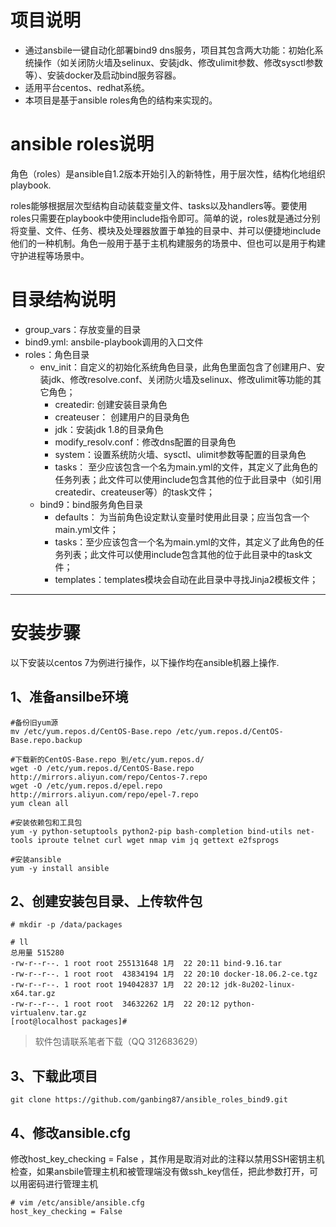 # 项目说明
- 通过ansbile一键自动化部署bind9 dns服务，项目其包含两大功能：初始化系统操作（如关闭防火墙及selinux、安装jdk、修改ulimit参数、修改sysctl参数等）、安装docker及启动bind服务容器。
- 适用平台centos、redhat系统。
- 本项目是基于ansible roles角色的结构来实现的。

# ansible roles说明
  角色（roles）是ansible自1.2版本开始引入的新特性，用于层次性，结构化地组织playbook.  
  
  roles能够根据层次型结构自动装载变量文件、tasks以及handlers等。要使用roles只需要在playbook中使用include指令即可。简单的说，roles就是通过分别将变量、文件、任务、模块及处理器放置于单独的目录中、并可以便捷地include他们的一种机制。角色一般用于基于主机构建服务的场景中、但也可以是用于构建守护进程等场景中。  
  
# 目录结构说明
- group_vars：存放变量的目录
- bind9.yml: ansbile-playbook调用的入口文件
- roles：角色目录
  - env_init：自定义的初始化系统角色目录，此角色里面包含了创建用户、安装jdk、修改resolve.conf、关闭防火墙及selinux、修改ulimit等功能的其它角色；
    - createdir: 创建安装目录角色
    - createuser： 创建用户的目录角色
    - jdk：安装jdk 1.8的目录角色
    - modify_resolv.conf：修改dns配置的目录角色
    - system：设置系统防火墙、sysctl、ulimit参数等配置的目录角色
    - tasks： 至少应该包含一个名为main.yml的文件，其定义了此角色的任务列表；此文件可以使用include包含其他的位于此目录中（如引用createdir、createuser等）的task文件；
  - bind9：bind服务角色目录
    - defaults： 为当前角色设定默认变量时使用此目录；应当包含一个main.yml文件；
    - tasks：至少应该包含一个名为main.yml的文件，其定义了此角色的任务列表；此文件可以使用include包含其他的位于此目录中的task文件；
    - templates：templates模块会自动在此目录中寻找Jinja2模板文件；
 
***

# 安装步骤
以下安装以centos 7为例进行操作，以下操作均在ansible机器上操作.  
## 1、准备ansilbe环境
```
#备份旧yum源
mv /etc/yum.repos.d/CentOS-Base.repo /etc/yum.repos.d/CentOS-Base.repo.backup

#下载新的CentOS-Base.repo 到/etc/yum.repos.d/
wget -O /etc/yum.repos.d/CentOS-Base.repo http://mirrors.aliyun.com/repo/Centos-7.repo
wget -O /etc/yum.repos.d/epel.repo http://mirrors.aliyun.com/repo/epel-7.repo
yum clean all

#安装依赖包和工具包
yum -y python-setuptools python2-pip bash-completion bind-utils net-tools iproute telnet curl wget nmap vim jq gettext e2fsprogs

#安装ansible
yum -y install ansible
```


## 2、创建安装包目录、上传软件包
```
# mkdir -p /data/packages

# ll
总用量 515280
-rw-r--r--. 1 root root 255131648 1月  22 20:11 bind-9.16.tar
-rw-r--r--. 1 root root  43834194 1月  22 20:10 docker-18.06.2-ce.tgz
-rw-r--r--. 1 root root 194042837 1月  22 20:12 jdk-8u202-linux-x64.tar.gz
-rw-r--r--. 1 root root  34632262 1月  22 20:12 python-virtualenv.tar.gz
[root@localhost packages]# 
```

> 软件包请联系笔者下载（QQ 312683629）

## 3、下载此项目
```
git clone https://github.com/ganbing87/ansible_roles_bind9.git
```

## 4、修改ansible.cfg
修改host_key_checking = False ，其作用是取消对此的注释以禁用SSH密钥主机检查，如果ansbile管理主机和被管理端没有做ssh_key信任，把此参数打开，可以用密码进行管理主机
```
# vim /etc/ansible/ansible.cfg 
host_key_checking = False
```
